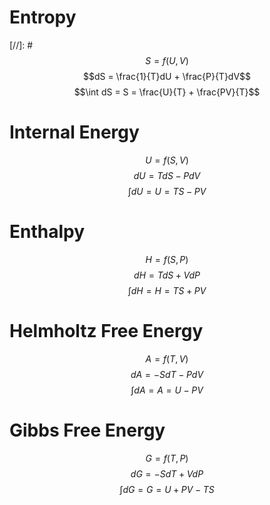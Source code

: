 # Entropy
[//]: # $$S = f(U,V)$$
$$dS = \frac{1}{T}dU + \frac{P}{T}dV$$
$$\int dS = S = \frac{U}{T} + \frac{PV}{T}$$
# Internal Energy
$$U = f(S,V)$$
$$dU = TdS - PdV$$
$$\int dU = U = TS - PV$$
# Enthalpy
$$H = f(S,P)$$
$$dH = TdS + VdP$$
$$\int dH = H = TS + PV$$
# Helmholtz Free Energy
$$A = f(T,V)$$
$$dA = -SdT - PdV$$
$$\int dA = A = U - PV$$
# Gibbs Free Energy
$$G = f(T,P)$$
$$dG = -SdT + VdP$$
$$\int dG = G = U + PV - TS$$